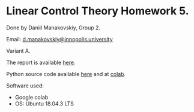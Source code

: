 # Linear Control Theory Homework 5.

Done by Daniil Manakovskiy, Group 2.

Email: d.manakovskiy@innopolis.university 

Variant A.

The report is available [here](Control_Theory_HW5.pdf).

Python source code available [here](.) and at [colab](https://colab.research.google.com/drive/1CODglHm9Exz_ssGy75kq8umAunRYZ1-O).

Software used:
* Google colab
* OS: Ubuntu 18.04.3 LTS
